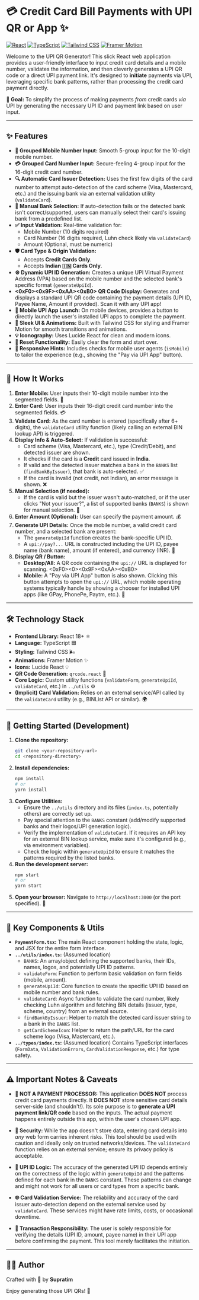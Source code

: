# 💳 Credit Card Bill Payments with UPI QR or App ✨

[![React](https://img.shields.io/badge/React-18+-blue?logo=react&logoColor=61DAFB)](https://reactjs.org/) [![TypeScript](https://img.shields.io/badge/TypeScript-blue?logo=typescript&logoColor=white)](https://www.typescriptlang.org/) [![Tailwind CSS](https://img.shields.io/badge/Tailwind_CSS-38B2AC?logo=tailwind-css&logoColor=white)](https://tailwindcss.com/) [![Framer Motion](https://img.shields.io/badge/Framer_Motion-purple?logo=framer&logoColor=white)](https://www.framer.com/motion/)

Welcome to the UPI QR Generator! This slick React web application provides a user-friendly interface to input credit card details and a mobile number, validates the information, and then cleverly generates a UPI QR code or a direct UPI payment link. It's designed to **initiate** payments via UPI, leveraging specific bank patterns, rather than processing the credit card payment directly.

**🎯 Goal:** To simplify the process of making payments *from* credit cards *via* UPI by generating the necessary UPI ID and payment link based on user input.

---

## ✨ Features

*   **📱 Grouped Mobile Number Input:** Smooth 5-group input for the 10-digit mobile number.
*   **💳 Grouped Card Number Input:** Secure-feeling 4-group input for the 16-digit credit card number.
*   **🔍 Automatic Card Issuer Detection:** Uses the first few digits of the card number to attempt auto-detection of the card scheme (Visa, Mastercard, etc.) and the issuing bank via an external validation utility (`validateCard`).
*   **🏦 Manual Bank Selection:** If auto-detection fails or the detected bank isn't correct/supported, users can manually select their card's issuing bank from a predefined list.
*   **✅ Input Validation:** Real-time validation for:
    *   Mobile Number (10 digits required)
    *   Card Number (16 digits required, Luhn check likely via `validateCard`)
    *   Amount (Optional, must be numeric)
*   **🛡️ Card Type & Origin Validation:**
    *   Accepts **Credit Cards Only**.
    *   Accepts **Indian 🇮🇳 Cards Only**.
*   **⚙️ Dynamic UPI ID Generation:** Creates a unique UPI Virtual Payment Address (VPA) based on the mobile number and the selected bank's specific format (`generateUpiId`).
*   **<0xF0><0x9F><0xAA><0xB0> QR Code Display:** Generates and displays a standard UPI QR code containing the payment details (UPI ID, Payee Name, Amount if provided). Scan it with any UPI app!
*   **🚀 Mobile UPI App Launch:** On mobile devices, provides a button to directly launch the user's installed UPI apps to complete the payment.
*   **💅 Sleek UI & Animations:** Built with Tailwind CSS for styling and Framer Motion for smooth transitions and animations.
*   **💡 Iconography:** Uses Lucide React for clean and modern icons.
*   **🔄 Reset Functionality:** Easily clear the form and start over.
*   **🤖 Responsive Hints:** Includes checks for mobile user agents (`isMobile`) to tailor the experience (e.g., showing the "Pay via UPI App" button).

---

## 🤔 How It Works

1.  **Enter Mobile:** User inputs their 10-digit mobile number into the segmented fields. 📱
2.  **Enter Card:** User inputs their 16-digit credit card number into the segmented fields. 💳
3.  **Validate Card:** As the card number is entered (specifically after 6+ digits), the `validateCard` utility function (likely calling an external BIN lookup API) is triggered.
4.  **Display Info & Auto-Select:** If validation is successful:
    *   Card scheme (Visa, Mastercard, etc.), type (Credit/Debit), and detected issuer are shown.
    *   It checks if the card is a **Credit** card issued in **India**.
    *   If valid and the detected issuer matches a bank in the `BANKS` list (`findBankByIssuer`), that bank is auto-selected. ✅
    *   If the card is invalid (not credit, not Indian), an error message is shown. ❌
5.  **Manual Selection (if needed):**
    *   If the card is valid but the issuer wasn't auto-matched, or if the user clicks "Not your issuer?", a list of supported banks (`BANKS`) is shown for manual selection. 🏦
6.  **Enter Amount (Optional):** User can specify the payment amount. 💰
7.  **Generate UPI Details:** Once the mobile number, a valid credit card number, and a selected bank are present:
    *   The `generateUpiId` function creates the bank-specific UPI ID.
    *   A `upi://pay?...` URL is constructed including the UPI ID, payee name (bank name), amount (if entered), and currency (INR). 🔗
8.  **Display QR / Button:**
    *   **Desktop/All:** A QR code containing the `upi://` URL is displayed for scanning. <0xF0><0><0x9F><0xAA><0xB0>
    *   **Mobile:** A "Pay via UPI App" button is also shown. Clicking this button attempts to open the `upi://` URL, which mobile operating systems typically handle by showing a chooser for installed UPI apps (like GPay, PhonePe, Paytm, etc.). 🚀

---

## 🛠️ Technology Stack

*   **Frontend Library:** React 18+ ⚛️
*   **Language:** TypeScript 🟦
*   **Styling:** Tailwind CSS 🌬️
*   **Animations:** Framer Motion ✨
*   **Icons:** Lucide React 💡
*   **QR Code Generation:** `qrcode.react` 🔳
*   **Core Logic:** Custom utility functions (`validateForm`, `generateUpiId`, `validateCard`, etc.) in `../utils` ⚙️
*   **(Implicit) Card Validation:** Relies on an external service/API called by the `validateCard` utility (e.g., BINList API or similar). 🌍

---

## 🚀 Getting Started (Development)

1.  **Clone the repository:**
    ```bash
    git clone <your-repository-url>
    cd <repository-directory>
    ```
2.  **Install dependencies:**
    ```bash
    npm install
    # or
    yarn install
    ```
3.  **Configure Utilities:**
    *   Ensure the `../utils` directory and its files (`index.ts`, potentially others) are correctly set up.
    *   Pay special attention to the `BANKS` constant (add/modify supported banks and their logos/UPI generation logic).
    *   Verify the implementation of `validateCard`. If it requires an API key for an external BIN lookup service, make sure it's configured (e.g., via environment variables).
    *   Check the logic within `generateUpiId` to ensure it matches the patterns required by the listed banks.
4.  **Run the development server:**
    ```bash
    npm start
    # or
    yarn start
    ```
5.  **Open your browser:** Navigate to `http://localhost:3000` (or the port specified). 🎉

---

## 🧩 Key Components & Utils

*   **`PaymentForm.tsx`:** The main React component holding the state, logic, and JSX for the entire form interface.
*   **`../utils/index.ts`:** (Assumed location)
    *   `BANKS`: An array/object defining the supported banks, their IDs, names, logos, and potentially UPI ID patterns.
    *   `validateForm`: Function to perform basic validation on form fields (mobile, amount).
    *   `generateUpiId`: Core function to create the specific UPI ID based on mobile number and bank rules.
    *   `validateCard`: Async function to validate the card number, likely checking Luhn algorithm and fetching BIN details (issuer, type, scheme, country) from an external source.
    *   `findBankByIssuer`: Helper to match the detected card issuer string to a bank in the `BANKS` list.
    *   `getCardSchemeIcon`: Helper to return the path/URL for the card scheme logo (Visa, Mastercard, etc.).
*   **`../types/index.ts`:** (Assumed location) Contains TypeScript interfaces (`FormData`, `ValidationErrors`, `CardValidationResponse`, etc.) for type safety.

---

## ⚠️ Important Notes & Caveats

*   **🚨 NOT A PAYMENT PROCESSOR:** This application **DOES NOT** process credit card payments directly. It **DOES NOT** store sensitive card details server-side (and shouldn't!). Its sole purpose is to **generate a UPI payment link/QR code** based on the inputs. The actual payment happens entirely outside this app, within the user's chosen UPI app.

*   **🔐 Security:** While the app doesn't store data, entering card details into *any* web form carries inherent risks. This tool should be used with caution and ideally only on trusted networks/devices. The `validateCard` function relies on an external service; ensure its privacy policy is acceptable.

*   **🏦 UPI ID Logic:** The accuracy of the generated UPI ID depends entirely on the correctness of the logic within `generateUpiId` and the patterns defined for each bank in the `BANKS` constant. These patterns can change and might not work for all users or card types from a specific bank.

*   **🌐 Card Validation Service:** The reliability and accuracy of the card issuer auto-detection depend on the external service used by `validateCard`. These services might have rate limits, costs, or occasional downtime.

*   **💸 Transaction Responsibility:** The user is solely responsible for verifying the details (UPI ID, amount, payee name) in their UPI app before confirming the payment. This tool merely facilitates the initiation.

---

## 👨‍💻 Author

Crafted with 💜 by **Supratim**

Enjoy generating those UPI QRs! 🎉